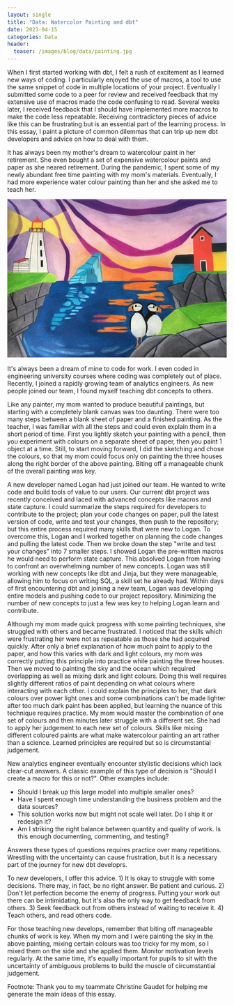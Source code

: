 ```yaml
---
layout: single
title: "Data: Watercolor Painting and dbt"
date: 2023-04-15
categories: Data
header:
  teaser: /images/blog/data/painting.jpg
---
```


When I first started working with dbt, I felt a rush of excitement as I learned new ways of coding. I particularly enjoyed the use of macros, a tool to use the same snippet of code in multiple locations of your project. Eventually I submitted some code to a peer for review and received feedback that my extensive use of macros made the code confusing to read. Several weeks later, I received feedback that I should have implemented more macros to make the code less repeatable. Receiving contradictory pieces of advice like this can be frustrating but is an essential part of the learning process. In this essay, I paint a picture of common dilemmas that can trip up new dbt developers and advice on how to deal with them.

It has always been my mother's dream to watercolour paint in her retirement. She even bought a set of expensive watercolour paints and paper as she neared retirement. During the pandemic, I spent some of my newly abundant free time painting with my mom's materials. Eventually, I had more experience water colour painting than her and she asked me to teach her.

![My mother's and my watercolor creation](/images/blog/data/painting.jpg)

It's always been a dream of mine to code for work. I even coded in engineering university courses where coding was completely out of place. Recently, I joined a rapidly growing team of analytics engineers. As new people joined our team, I found myself teaching dbt concepts to others.

Like any painter, my mom wanted to produce beautiful paintings, but starting with a completely blank canvas was too daunting. There were too many steps between a blank sheet of paper and a finished painting. As the teacher, I was familiar with all the steps and could even explain them in a short period of time. First you lightly sketch your painting with a pencil, then you experiment with colours on a separate sheet of paper, then you paint 1 object at a time. Still, to start moving forward, I did the sketching and chose the colours, so that my mom could focus only on painting the three houses along the right border of the above painting. Biting off a manageable chunk of the overall painting was key.

A new developer named Logan had just joined our team. He wanted to write code and build tools of value to our users. Our current dbt project was recently conceived and laced with advanced concepts like macros and state capture. I could summarize the steps required for developers to contribute to the project; plan your code changes on paper, pull the latest version of code, write and test your changes, then push to the repository; but this entire process required many skills that were new to Logan. To overcome this, Logan and I worked together on planning the code changes and pulling the latest code. Then we broke down the step "write and test your changes" into 7 smaller steps. I showed Logan the pre-written macros he would need to perform state capture. This absolved Logan from having to confront an overwhelming number of new concepts. Logan was still working with new concepts like dbt and Jinja, but they were manageable, allowing him to focus on writing SQL, a skill set he already had. Within days of first encountering dbt and joining a new team, Logan was developing entire models and pushing code to our project repository. Minimizing the number of new concepts to just a few was key to helping Logan learn and contribute.

Although my mom made quick progress with some painting techniques, she struggled with others and became frustrated. I noticed that the skills which were frustrating her were not as repeatable as those she had acquired quickly. After only a brief explanation of how much paint to apply to the paper, and how this varies with dark and light colours, my mom was correctly putting this principle into practice while painting the three houses. Then we moved to painting the sky and the ocean which required overlapping as well as mixing dark and light colours. Doing this well requires slightly different ratios of paint depending on what colours where interacting with each other. I could explain the principles to her, that dark colours over power light ones and some combinations can't be made lighter after too much dark paint has been applied, but learning the nuance of this technique requires practice. My mom would master the combination of one set of colours and then minutes later struggle with a different set. She had to apply her judgement to each new set of colours. Skills like mixing different coloured paints are what make watercolour painting an art rather than a science. Learned principles are required but so is circumstantial judgement.

New analytics engineer eventually encounter stylistic decisions which lack clear-cut answers. A classic example of this type of decision is "Should I create a macro for this or not?". Other examples include:

- Should I break up this large model into multiple smaller ones?
- Have I spent enough time understanding the business problem and the data sources?
- This solution works now but might not scale well later. Do I ship it or redesign it?
- Am I striking the right balance between quantity and quality of work. Is this enough documenting, commenting, and testing?

Answers these types of questions requires practice over many repetitions. Wrestling with the uncertainty can cause frustration, but it is a necessary part of the journey for new dbt developrs.

To new developers, I offer this advice. 1) It is okay to struggle with some decisions. There may, in fact, be no right answer. Be patient and curious. 2) Don't let perfection become the enemy of progress. Putting your work out there can be intimidating, but it's also the only way to get feedback from others. 3) Seek feedback out from others instead of waiting to receive it. 4) Teach others, and read others code.

For those teaching new develops, remember that biting off manageable chunks of work is key. When my mom and I were painting the sky in the above painting, mixing certain colours was too tricky for my mom, so I mixed them on the side and she applied them. Monitor motivation levels regularly. At the same time, it's equally important for pupils to sit with the uncertainty of ambiguous problems to build the muscle of circumstantial judgement.

Footnote: Thank you to my teammate Christine Gaudet for helping me generate the main ideas of this essay.
